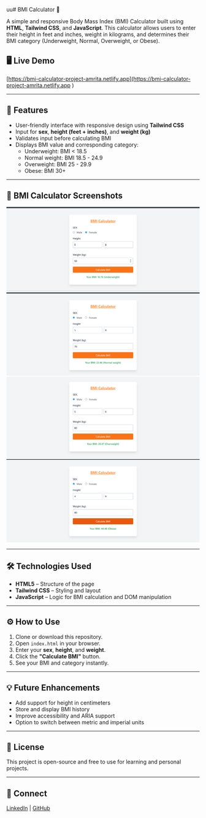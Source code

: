 uu# BMI Calculator 🧮

A simple and responsive Body Mass Index (BMI) Calculator built using **HTML**, **Tailwind CSS**, and **JavaScript**. This calculator allows users to enter their height in feet and inches, weight in kilograms, and determines their BMI category (Underweight, Normal, Overweight, or Obese).

## 🖥️ Live Demo

<!-- Optionally add a GitHub Pages or Netlify link here -->
[https://bmi-calculator-project-amrita.netlify.app](https://bmi-calculator-project-amrita.netlify.app
)

---

## 🚀 Features

- User-friendly interface with responsive design using **Tailwind CSS**
- Input for **sex**, **height (feet + inches)**, and **weight (kg)**
- Validates input before calculating BMI
- Displays BMI value and corresponding category:
  - Underweight: BMI < 18.5
  - Normal weight: BMI 18.5 - 24.9
  - Overweight: BMI 25 - 29.9
  - Obese: BMI 30+

---

## 📸  BMI Calculator Screenshots

![Screenshot 1](Screenshot-2.png)
![Screenshot 2](Screenshot-3.png)
![Screenshot 3](Screenshot-4.png)
![Screenshot 4](Screenshot-1.png)

---

## 🛠️ Technologies Used

- **HTML5** – Structure of the page
- **Tailwind CSS** – Styling and layout
- **JavaScript** – Logic for BMI calculation and DOM manipulation

---

## ⚙️ How to Use

1. Clone or download this repository.
2. Open `index.html` in your browser.
3. Enter your **sex**, **height**, and **weight**.
4. Click the **"Calculate BMI"** button.
5. See your BMI and category instantly.

---

## 💡 Future Enhancements

- Add support for height in centimeters
- Store and display BMI history
- Improve accessibility and ARIA support
- Option to switch between metric and imperial units

---

## 📜 License

This project is open-source and free to use for learning and personal projects.

---

## 🙌 Connect

[LinkedIn](https://www.linkedin.com/in/amrita-srivastava10/) | [GitHub](https://github.com/Amritasri10)


